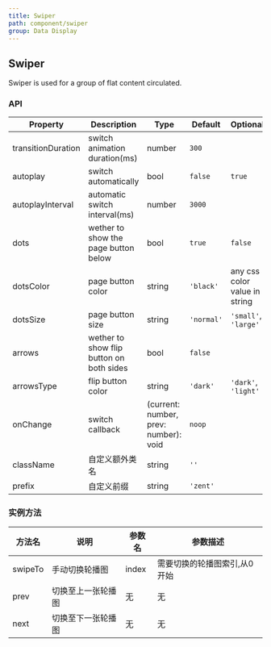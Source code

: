 ```yaml
---
title: Swiper
path: component/swiper
group: Data Display
---
```


## Swiper

Swiper is used for a group of flat content circulated.

### API

| Property | Description | Type | Default | Optional |
| -------- | ----------- | ---- | ------- | -------  |
| transitionDuration | switch animation duration(ms) | number | `300` |  |
| autoplay | switch automatically | bool | `false` | `true`|
| autoplayInterval | automatic switch interval(ms) | number | `3000` |  |
| dots| wether to show the page button below | bool | `true` | `false` |
| dotsColor | page button color | string | `'black'` | any css color value in string |
| dotsSize | page button size | string | `'normal'` | `'small'`, `'large'` |
| arrows | wether to show flip button on both sides | bool | `false` |  |
| arrowsType | flip button color | string | `'dark'` | `'dark'`, `'light'` |
| onChange | switch callback | (current: number, prev: number): void | `noop`           |                                               |
| className          | 自定义额外类名                  | string              | `''`						 |                                               |
| prefix             | 自定义前缀                     | string              | `'zent'`				  |																			           |

### 实例方法
| 方法名 | 说明 | 参数名 | 参数描述 |
| ----------- | --------------------------------------- | ------ | ------ |
| swipeTo | 手动切换轮播图 | index | 需要切换的轮播图索引,从0开始 |
| prev | 切换至上一张轮播图 | 无 | 无 |
| next | 切换至下一张轮播图 | 无 | 无 |

<style>
.swiper-demo-container {
	display: flex;
}
.swiper-demo-simple {
	height: 150px;
	width: 300px;
	background: #FAFAFA;
	margin-right: 10px;
}
.swiper-demo-simple-h {
	text-align: center;
	font-size: 18px;
	line-height: 150px;
}
.swiper-demo-simple-text {
	margin-top: 10px;
}
.swiper-demo-btn-group {
	margin-top: 20px;
}
.no-flex {
	display: block !important;
}
</style>
